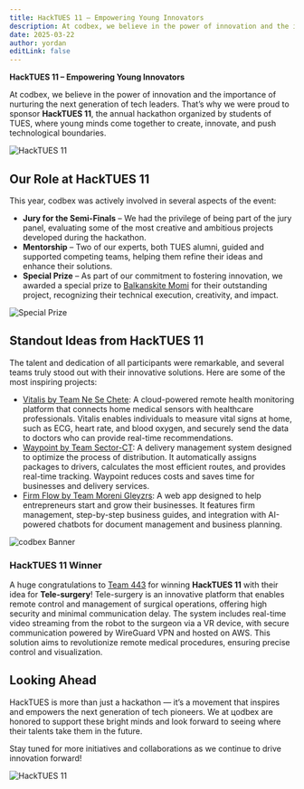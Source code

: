 ```yaml
---
title: HackTUES 11 – Empowering Young Innovators
description: At codbex, we believe in the power of innovation and the importance of nurturing the next generation of tech leaders. That’s why we were proud to sponsor HackTUES 11 the annual hackathon organized by students of TUES
date: 2025-03-22
author: yordan
editLink: false
---
```


**HackTUES 11 – Empowering Young Innovators**

At codbex, we believe in the power of innovation and the importance of nurturing the next generation of tech leaders. That’s why we were proud to sponsor **HackTUES 11**, the annual hackathon organized by students of TUES, where young minds come together to create, innovate, and push technological boundaries.

![HackTUES 11](/images/2025-03-22-hacktues-11-empowering-young-innovators/hacktues11-hall.jpg)

## Our Role at HackTUES 11

This year, codbex was actively involved in several aspects of the event:

- **Jury for the Semi-Finals** – We had the privilege of being part of the jury panel, evaluating some of the most creative and ambitious projects developed during the hackathon.
- **Mentorship** – Two of our experts, both TUES alumni, guided and supported competing teams, helping them refine their ideas and enhance their solutions.
- **Special Prize** – As part of our commitment to fostering innovation, we awarded a special prize to [Balkanskite Momi](https://github.com/Maycheto/Balkanskite_momi) for their outstanding project, recognizing their technical execution, creativity, and impact.

![Special Prize](/images/2025-03-22-hacktues-11-empowering-young-innovators/special-prize.jpg)

## Standout Ideas from HackTUES 11

The talent and dedication of all participants were remarkable, and several teams truly stood out with their innovative solutions. Here are some of the most inspiring projects:

- [Vitalis by Team Ne Se Chete](https://github.com/Ne-Se-Chete/vitalis-hacktues-2025): A cloud-powered remote health monitoring platform that connects home medical sensors with healthcare professionals. Vitalis enables individuals to measure vital signs at home, such as ECG, heart rate, and blood oxygen, and securely send the data to doctors who can provide real-time recommendations.
- [Waypoint by Team Sector-CT](https://github.com/SectorCT/WayPoint): A delivery management system designed to optimize the process of distribution. It automatically assigns packages to drivers, calculates the most efficient routes, and provides real-time tracking. Waypoint reduces costs and saves time for businesses and delivery services.
- [Firm Flow by Team Moreni Gleyzrs](https://github.com/AlehandroDjadjev/FirmFlow): A web app designed to help entrepreneurs start and grow their businesses. It features firm management, step-by-step business guides, and integration with AI-powered chatbots for document management and business planning.

![codbex Banner](/images/2025-03-22-hacktues-11-empowering-young-innovators/codbex-banner.jpg)

### HackTUES 11 Winner

A huge congratulations to [Team 443](https://github.com/dimitarNzhelev/surgery-robot) for winning **HackTUES 11** with their idea for **Tele-surgery**! Tele-surgery is an innovative platform that enables remote control and management of surgical operations, offering high security and minimal communication delay. The system includes real-time video streaming from the robot to the surgeon via a VR device, with secure communication powered by WireGuard VPN and hosted on AWS. This solution aims to revolutionize remote medical procedures, ensuring precise control and visualization.

## Looking Ahead

HackTUES is more than just a hackathon — it’s a movement that inspires and empowers the next generation of tech pioneers. We at цodbex are honored to support these bright minds and look forward to seeing where their talents take them in the future.

Stay tuned for more initiatives and collaborations as we continue to drive innovation forward!

![HackTUES 11](/images/2025-03-22-hacktues-11-empowering-young-innovators/hacktues11.jpg)